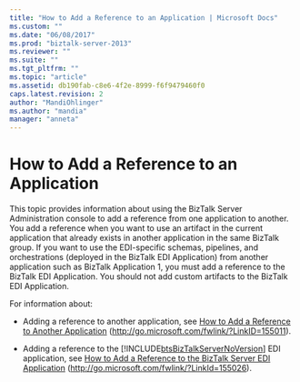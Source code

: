 ```yaml
---
title: "How to Add a Reference to an Application | Microsoft Docs"
ms.custom: ""
ms.date: "06/08/2017"
ms.prod: "biztalk-server-2013"
ms.reviewer: ""
ms.suite: ""
ms.tgt_pltfrm: ""
ms.topic: "article"
ms.assetid: db190fab-c8e6-4f2e-8999-f6f9479460f0
caps.latest.revision: 2
author: "MandiOhlinger"
ms.author: "mandia"
manager: "anneta"
---
```

# How to Add a Reference to an Application
This topic provides information about using the BizTalk Server Administration console to add a reference from one application to another. You add a reference when you want to use an artifact in the current application that already exists in another application in the same BizTalk group. If you want to use the EDI-specific schemas, pipelines, and orchestrations (deployed in the BizTalk EDI Application) from another application such as BizTalk Application 1, you must add a reference to the BizTalk EDI Application. You should not add custom artifacts to the BizTalk EDI Application.  
  
 For information about:  
  
-   Adding a reference to another application, see [How to Add a Reference to Another Application](http://go.microsoft.com/fwlink/?LinkID=155011) (http://go.microsoft.com/fwlink/?LinkID=155011).  
  
-   Adding a reference to the [!INCLUDE[btsBizTalkServerNoVersion](../includes/btsbiztalkservernoversion-md.md)] EDI application, see [How to Add a Reference to the BizTalk Server EDI Application](http://go.microsoft.com/fwlink/?LinkId=155026) (http://go.microsoft.com/fwlink/?LinkId=155026).